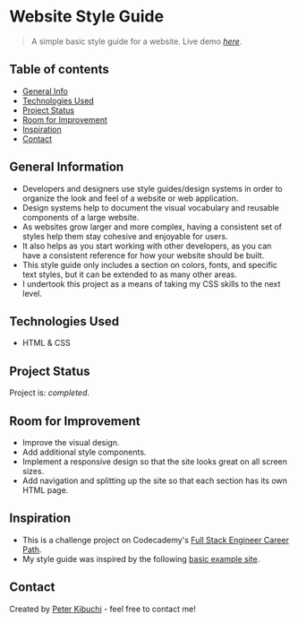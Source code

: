 # Website Style Guide
> A simple basic style guide for a website.
> Live demo [_here_](https://peterkibuchi.github.io/website-style-guide/).


## Table of contents
* [General Info](#general-information)
* [Technologies Used](#technologies-used)
* [Project Status](#project-status)
* [Room for Improvement](#room-for-improvement)
* [Inspiration](#inspiration)
* [Contact](#contact)


## General Information
- Developers and designers use style guides/design systems in order to organize the look and feel of a website or web application.
- Design systems help to document the visual vocabulary and reusable components of a large website.
- As websites grow larger and more complex, having a consistent set of styles help them stay cohesive and enjoyable for users.
- It also helps as you start working with other developers, as you can have a consistent reference for how your website should be built.
- This style guide only includes a section on colors, fonts, and specific text styles, but it can be extended to as many other areas.
- I undertook this project as a means of taking my CSS skills to the next level.


## Technologies Used
* HTML & CSS


## Project Status
Project is: _completed_.


## Room for Improvement
- Improve the visual design.
- Add additional style components.
- Implement a responsive design so that the site looks great on all screen sizes.
- Add navigation and splitting up the site so that each section has its own HTML page.


## Inspiration
- This is a challenge project on Codecademy's [Full Stack Engineer Career Path](https://www.codecademy.com/learn/paths/full-stack-engineer-career-path/).
- My style guide was inspired by the following [basic example site](https://content.codecademy.com/PRO/independent-practice-projects/website-design-system/example/index.html).


## Contact
Created by [Peter Kibuchi](https://peterkibuchi.com) - feel free to contact me!
